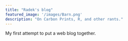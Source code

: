 ```yaml
---
title: "Radek's blog"
featured_image: '/images/Barn.png'
description: "On Carbon Prints, R, and other rants."
---
```

My first attempt to put a web blog together.
